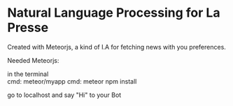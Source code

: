 # Natural Language Processing for La Presse

Created with Meteorjs, a kind of I.A for fetching news with you preferences.

Needed Meteorjs:

  in the terminal  
  cmd: meteor/myapp
  cmd: meteor npm install
  
  go to localhost and say "Hi" to your Bot

